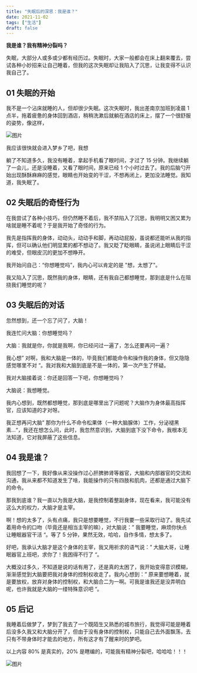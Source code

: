```yaml
---
title: "失眠后的深思：我是谁？"
date: 2021-11-02
tags: ["生活"]
draft: false
---
```


**我是谁？我有精神分裂吗？**

失眠，大部分人或多或少都有经历过。失眠时，大家一般都会在床上翻来覆去，尝试各种小妙招来让自己睡着，但我的这次失眠却让我陷入了沉思，让我变得不认识我自己了。

## 01 失眠的开始  

我不是一个沾床就睡的人，但却很少失眠。这次失眠时，我出差南京加班到凌晨 1 点半，拖着疲惫的身体回到酒店，稍稍洗漱后就躺在酒店的床上，摆了一个很舒服的姿势，像这样，

![图片](https://mmbiz.qpic.cn/mmbiz_png/JGPc1u7wPfgXgWbZRHgWoMeDCZ1xe095uQgGHY6iaBW5pIxBgzPhZcdXNk29pXulC8UE2je9XBAQSKLnTHFticpQ/640?wx_fmt=png)

我应该很快就会进入梦乡了吧，我想

躺了不知道多久，我没有睡着，拿起手机看了眼时间，才过了 15 分钟。我继续躺了一会儿，还是没睡着，又看了眼时间，原来已经 1 个小时过去了。我的后脑勺开始出现酥酥麻麻的感觉，眼睛也开始变的干涩，不想再闭上，更加没法睡觉。我知道，我失眠了。

## 02 失眠后的奇怪行为

在我尝试了各种小技巧，但仍然睡不着后，我不禁陷入了沉思，我明明又困又累为啥就是睡不着呢？于是我开始了奇怪的行为。

我先是指挥我的身体，动动头，动动手和脚，再动动屁股，虽说都还能听从我的指挥，但可以确认他们明显累的都不想动了。我又眨了眨眼睛，虽说闭上眼睛后干涩的难受，但眼皮沉的更加不想睁开。

我开始问自己：“你想睡觉吗”，我内心可以肯定的是 "想，太想了"。

我又陷入了沉思，既然我的身体，眼睛，还有我自己都想睡觉，那到底是什么在阻挠我们睡觉的呢？

## 03 失眠后的对话

忽然想到，还一个忘了问了，大脑！

我连忙问大脑：你想睡觉吗？  

大脑：我就是你，你就是我啊，你已经问过一遍了，怎么还要再问一遍？

我心想” 对啊，我和大脑是一体的，毕竟我们都能命令和操作我的身体，但又隐隐感觉哪里不对 “。我对我和大脑到底是不是一体的，第一次产生了怀疑。

我对大脑接着说：你还是回答一下吧，你想睡觉吗？

大脑说：我想睡觉。

我内心想到，既然都想睡觉，那到底是哪里出了问题呢？大脑作为身体最高指挥官，应该知道的才对呀。

我正想再问大脑” 那你为什么不命令松果体（一种大脑腺体）工作，分泌褪黑素...“，我还在想怎么问，此时，我忽然意识到，大脑到底下没下命令，我根本无法知道，它对我屏蔽了这些信息。

## 04 我是谁？  

我回想了一下，我好像从来没操作过心肝脾肺肾等器官，大脑和内部器官的交流和沟通，我从来都不知道发生了啥，我能操作的只有四肢和肌肉，还都是通过大脑下的命令。  

那我到底谁？我一直以为我是大脑，是我控制着整副身体，现在看来，我可能没有这么大的权力，大脑才是主宰。

啊！想的太多了，头有点痛，我只是想要睡觉，不行我要一些采取行动了。我先试着用命令的口吻（毕竟还是相当主宰的嘛），对大脑说：” 我要睡觉，麻烦你快点让睡眠器官干活 “。等了 5 分钟，果然无效，哈哈，自作多情，想太多了。

好吧，我承认大脑才是这个身体的主宰，我又用祈求的语气说：” 大脑大哥，让睡眠器官上班吧，求你了！我困得不行了 “。

大概没过多久，不知道是说的话有用了，还是真的太困了，我开始变得意识模糊，渐渐感觉到大脑要把我对身体的控制权收走了。我内心想到：” 原来要想睡着，就是要放权，放弃对身体的控制权，和大脑合二为一啊。可我是谁我还是没弄明白呢，也许我就是大脑的一缕特殊意识吧 “。

  

## 05 后记  

我睡着后做梦了，梦到了我去了一个既陌生又熟悉的城市旅行，我觉得可能是睡着后没多久我又和大脑分开了，但由于没有身体的控制权，只能自己去外面飘荡，去只有不带身体时才能去的地方，所有这才有了醒来时的梦吧。

  

以上内容 80% 是真实的，20% 是瞎编的，可能我有精神分裂吧，哈哈哈！！！

![图片](https://mmbiz.qpic.cn/mmbiz_png/0z676GVGSzd6AzVvUiaU5LpFicF0OaLIN6O7sHIs5hruxR7FP6aIFK9YOqXXHGmRdEwcPDVCRg75T8qzKsHgpeuA/640?wx_fmt=png)